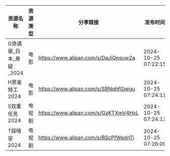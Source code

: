 | 资源名称            | 资源类型 | 分享链接                                 | 发布时间                |
| --------------- | ---- | ------------------------------------ | ------------------- |
| G诡谲屋_日本_悬疑_2024 | 电影   | https://www.alipan.com/s/DaJiQpsuw2a | 2024-10-25 07:22:15 |
| H黑雀特工2024       | 电影   | https://www.alipan.com/s/SBNqhfGjwgu | 2024-10-25 07:24:11 |
| S双重任务2024       | 电视剧  | https://www.alipan.com/s/GzKTXmV4HxL | 2024-10-25 07:24:13 |
| T探晴安2024        | 电视剧  | https://www.alipan.com/s/BScPfWednTi | 2024-10-25 07:26:09 |

